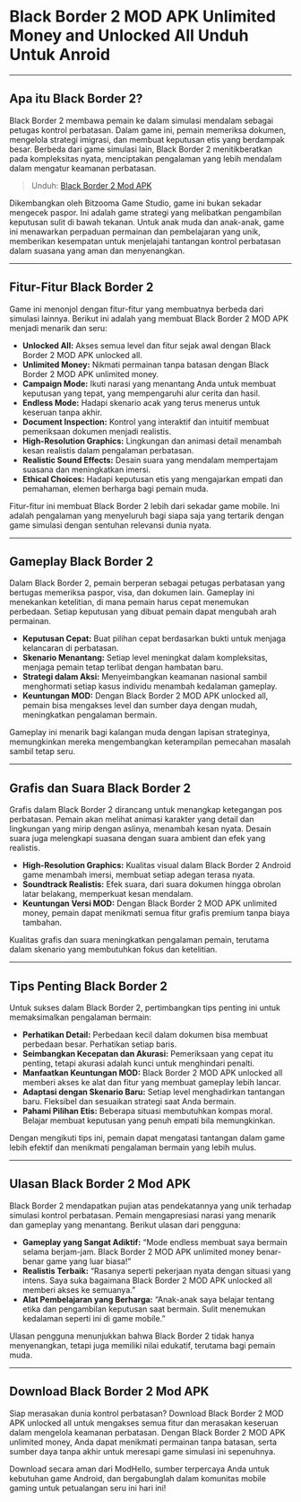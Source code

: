 # Black Border 2 MOD APK Unlimited Money and Unlocked All  Unduh Untuk Anroid

---

## Apa itu Black Border 2?

Black Border 2 membawa pemain ke dalam simulasi mendalam sebagai petugas kontrol perbatasan. Dalam game ini, pemain memeriksa dokumen, mengelola strategi imigrasi, dan membuat keputusan etis yang berdampak besar. Berbeda dari game simulasi lain, Black Border 2 menitikberatkan pada kompleksitas nyata, menciptakan pengalaman yang lebih mendalam dalam mengatur keamanan perbatasan.

>Unduh: [Black Border 2 Mod APK](https://s.net.vn/Z1OD)

Dikembangkan oleh Bitzooma Game Studio, game ini bukan sekadar mengecek paspor. Ini adalah game strategi yang melibatkan pengambilan keputusan sulit di bawah tekanan. Untuk anak muda dan anak-anak, game ini menawarkan perpaduan permainan dan pembelajaran yang unik, memberikan kesempatan untuk menjelajahi tantangan kontrol perbatasan dalam suasana yang aman dan menyenangkan.

---

## Fitur-Fitur Black Border 2

Game ini menonjol dengan fitur-fitur yang membuatnya berbeda dari simulasi lainnya. Berikut ini adalah yang membuat Black Border 2 MOD APK menjadi menarik dan seru:

- **Unlocked All:** Akses semua level dan fitur sejak awal dengan Black Border 2 MOD APK unlocked all.
- **Unlimited Money:** Nikmati permainan tanpa batasan dengan Black Border 2 MOD APK unlimited money.
- **Campaign Mode:** Ikuti narasi yang menantang Anda untuk membuat keputusan yang tepat, yang mempengaruhi alur cerita dan hasil.
- **Endless Mode:** Hadapi skenario acak yang terus menerus untuk keseruan tanpa akhir.
- **Document Inspection:** Kontrol yang interaktif dan intuitif membuat pemeriksaan dokumen menjadi realistis.
- **High-Resolution Graphics:** Lingkungan dan animasi detail menambah kesan realistis dalam pengalaman perbatasan.
- **Realistic Sound Effects:** Desain suara yang mendalam mempertajam suasana dan meningkatkan imersi.
- **Ethical Choices:** Hadapi keputusan etis yang mengajarkan empati dan pemahaman, elemen berharga bagi pemain muda.

Fitur-fitur ini membuat Black Border 2 lebih dari sekadar game mobile. Ini adalah pengalaman yang menyeluruh bagi siapa saja yang tertarik dengan game simulasi dengan sentuhan relevansi dunia nyata.

---

## Gameplay Black Border 2

Dalam Black Border 2, pemain berperan sebagai petugas perbatasan yang bertugas memeriksa paspor, visa, dan dokumen lain. Gameplay ini menekankan ketelitian, di mana pemain harus cepat menemukan perbedaan. Setiap keputusan yang dibuat pemain dapat mengubah arah permainan.

- **Keputusan Cepat:** Buat pilihan cepat berdasarkan bukti untuk menjaga kelancaran di perbatasan.
- **Skenario Menantang:** Setiap level meningkat dalam kompleksitas, menjaga pemain tetap terlibat dengan hambatan baru.
- **Strategi dalam Aksi:** Menyeimbangkan keamanan nasional sambil menghormati setiap kasus individu menambah kedalaman gameplay.
- **Keuntungan MOD:** Dengan Black Border 2 MOD APK unlocked all, pemain bisa mengakses level dan sumber daya dengan mudah, meningkatkan pengalaman bermain.

Gameplay ini menarik bagi kalangan muda dengan lapisan strateginya, memungkinkan mereka mengembangkan keterampilan pemecahan masalah sambil tetap seru.

---

## Grafis dan Suara Black Border 2

Grafis dalam Black Border 2 dirancang untuk menangkap ketegangan pos perbatasan. Pemain akan melihat animasi karakter yang detail dan lingkungan yang mirip dengan aslinya, menambah kesan nyata. Desain suara juga melengkapi suasana dengan suara ambient dan efek yang realistis.

- **High-Resolution Graphics:** Kualitas visual dalam Black Border 2 Android game menambah imersi, membuat setiap adegan terasa nyata.
- **Soundtrack Realistis:** Efek suara, dari suara dokumen hingga obrolan latar belakang, memperkuat kesan mendalam.
- **Keuntungan Versi MOD:** Dengan Black Border 2 MOD APK unlimited money, pemain dapat menikmati semua fitur grafis premium tanpa biaya tambahan.

Kualitas grafis dan suara meningkatkan pengalaman pemain, terutama dalam skenario yang membutuhkan fokus dan ketelitian.

---

## Tips Penting Black Border 2

Untuk sukses dalam Black Border 2, pertimbangkan tips penting ini untuk memaksimalkan pengalaman bermain:

- **Perhatikan Detail:** Perbedaan kecil dalam dokumen bisa membuat perbedaan besar. Perhatikan setiap baris.
- **Seimbangkan Kecepatan dan Akurasi:** Pemeriksaan yang cepat itu penting, tetapi akurasi adalah kunci untuk menghindari penalti.
- **Manfaatkan Keuntungan MOD:** Black Border 2 MOD APK unlocked all memberi akses ke alat dan fitur yang membuat gameplay lebih lancar.
- **Adaptasi dengan Skenario Baru:** Setiap level menghadirkan tantangan baru. Fleksibel dan sesuaikan strategi saat Anda bermain.
- **Pahami Pilihan Etis:** Beberapa situasi membutuhkan kompas moral. Belajar membuat keputusan yang penuh empati bila memungkinkan.

Dengan mengikuti tips ini, pemain dapat mengatasi tantangan dalam game lebih efektif dan menikmati pengalaman bermain yang lebih mulus.

---

## Ulasan Black Border 2 Mod APK

Black Border 2 mendapatkan pujian atas pendekatannya yang unik terhadap simulasi kontrol perbatasan. Pemain mengapresiasi narasi yang menarik dan gameplay yang menantang. Berikut ulasan dari pengguna:

- **Gameplay yang Sangat Adiktif:** “Mode endless membuat saya bermain selama berjam-jam. Black Border 2 MOD APK unlimited money benar-benar game yang luar biasa!”
- **Realistis Terbaik:** “Rasanya seperti pekerjaan nyata dengan situasi yang intens. Saya suka bagaimana Black Border 2 MOD APK unlocked all memberi akses ke semuanya.”
- **Alat Pembelajaran yang Berharga:** “Anak-anak saya belajar tentang etika dan pengambilan keputusan saat bermain. Sulit menemukan kedalaman seperti ini di game mobile.”

Ulasan pengguna menunjukkan bahwa Black Border 2 tidak hanya menyenangkan, tetapi juga memiliki nilai edukatif, terutama bagi pemain muda.

---

## Download Black Border 2 Mod APK

Siap merasakan dunia kontrol perbatasan? Download Black Border 2 MOD APK unlocked all untuk mengakses semua fitur dan merasakan keseruan dalam mengelola keamanan perbatasan. Dengan Black Border 2 MOD APK unlimited money, Anda dapat menikmati permainan tanpa batasan, serta sumber daya tanpa akhir untuk meresapi game simulasi ini sepenuhnya.

Download secara aman dari ModHello, sumber terpercaya Anda untuk kebutuhan game Android, dan bergabunglah dalam komunitas mobile gaming untuk petualangan seru ini hari ini!
